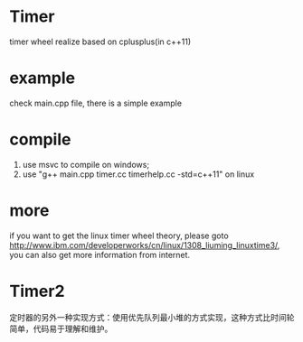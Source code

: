 # Timer

timer wheel realize based on cplusplus(in c++11)

# example

check main.cpp file, there is a simple example

# compile  

1. use msvc to compile on windows;  
2. use "g++ main.cpp timer.cc timerhelp.cc -std=c++11" on linux

# more

if you want to get the linux timer wheel theory, please goto http://www.ibm.com/developerworks/cn/linux/1308_liuming_linuxtime3/, you can also get more information from internet.



# Timer2

定时器的另外一种实现方式：使用优先队列最小堆的方式实现，这种方式比时间轮简单，代码易于理解和维护。

